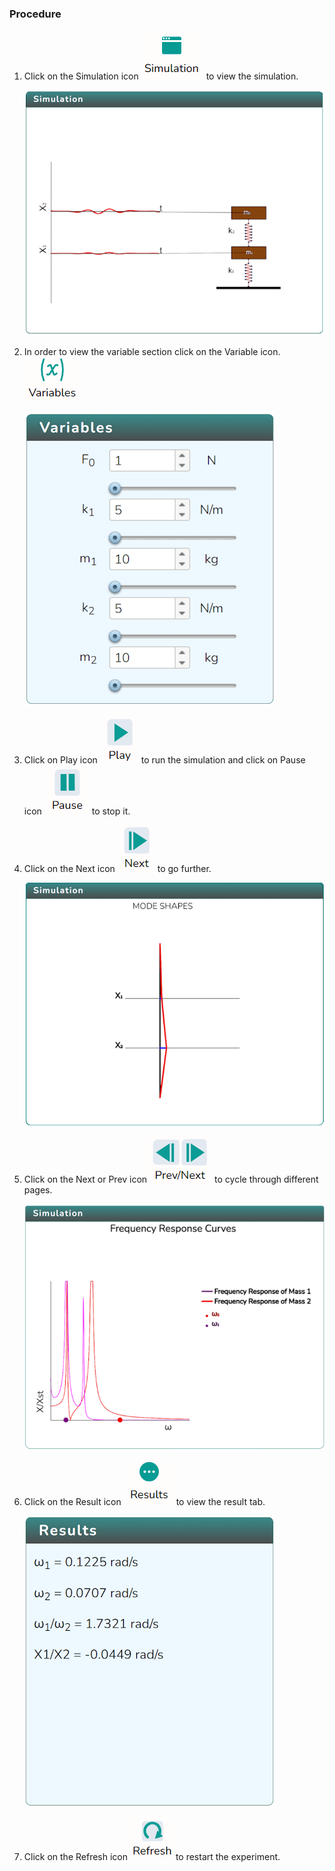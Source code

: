 ### Procedure

1. Click on the Simulation icon <img src="images/simulation.png" alt="Alt text" > to view the simulation.

   ![Alt text](images/Simscreen1.png)

2. In order to view the variable section click on the Variable icon. <img src="images/var1.png" alt="Alt text" >

   ![Alt text](images/var2.png)

3. Click on Play icon <img src="images/play1.png" alt="Alt text" > to run the simulation and click on Pause icon <img src="images/pause.png" alt="Alt text" > to stop it.

4. Click on the Next icon <img src="images/next2.png" alt="Alt text" > to go further.

   ![Alt text](images/screen1.png)

5. Click on the Next or Prev icon<img src="images/prenex.png" alt="Alt text" > to cycle through different pages.

   ![Alt text](images/screen2.png)

6. Click on the Result icon <img src="images/result.png" alt="Alt text" > to view the result tab.

   ![Alt text](images/resultscreen.png)

7. Click on the Refresh icon <img src="images/refresh.png" alt="Alt text" > to restart the experiment.
